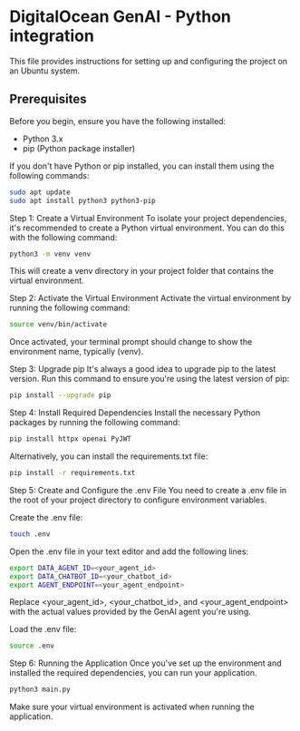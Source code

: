 # DigitalOcean GenAI - Python integration

This file provides instructions for setting up and configuring the project on an Ubuntu system.

## Prerequisites

Before you begin, ensure you have the following installed:

- Python 3.x
- pip (Python package installer)

If you don't have Python or pip installed, you can install them using the following commands:

```bash
sudo apt update
sudo apt install python3 python3-pip
```
Step 1: Create a Virtual Environment
To isolate your project dependencies, it's recommended to create a Python virtual environment. You can do this with the following command:

```bash
python3 -m venv venv
```
This will create a venv directory in your project folder that contains the virtual environment.

Step 2: Activate the Virtual Environment
Activate the virtual environment by running the following command:

``` bash
source venv/bin/activate
```

Once activated, your terminal prompt should change to show the environment name, typically (venv).

Step 3: Upgrade pip
It's always a good idea to upgrade pip to the latest version. Run this command to ensure you're using the latest version of pip:

```bash
pip install --upgrade pip
```

Step 4: Install Required Dependencies
Install the necessary Python packages by running the following command:

```bash
pip install httpx openai PyJWT
```
Alternatively, you can install the requirements.txt file:
```bash
pip install -r requirements.txt
```

Step 5: Create and Configure the .env File
You need to create a .env file in the root of your project directory to configure environment variables.

Create the .env file:
```bash
touch .env
```

Open the .env file in your text editor and add the following lines:

```bash
export DATA_AGENT_ID=<your_agent_id>
export DATA_CHATBOT_ID=<your_chatbot_id>
export AGENT_ENDPOINT=<your_agent_endpoint>
```
Replace <your_agent_id>, <your_chatbot_id>, and <your_agent_endpoint> with the actual values provided by the GenAI agent you're using.

Load the .env file:
```bash
source .env
```

Step 6: Running the Application
Once you've set up the environment and installed the required dependencies, you can run your application.

```bash
python3 main.py
```
Make sure your virtual environment is activated when running the application.